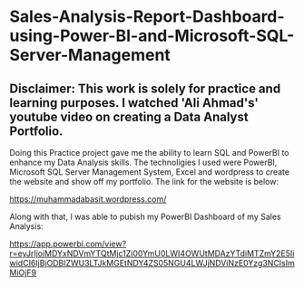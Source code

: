 # Sales-Analysis-Report-Dashboard-using-Power-BI-and-Microsoft-SQL-Server-Management
## Disclaimer: This work is solely for practice and learning purposes. I watched 'Ali Ahmad's' youtube video on creating a Data Analyst Portfolio.

Doing this Practice project gave me the ability to learn SQL and PowerBI to enhance my Data Analysis skills. The technoligies I used were PowerBI, Microsoft SQL Server Management System, Excel and wordpress to create the website and show off my portfolio. The link for the website is below:

https://muhammadabasit.wordpress.com/

Along with that, I was able to pubish my PowerBI Dashboard of my Sales Analysis:

https://app.powerbi.com/view?r=eyJrIjoiMDYxNDVmYTQtMjc1Zi00YmU0LWI4OWUtMDAzYTdiMTZmY2E5IiwidCI6IjBjODBlZWU3LTJkMGEtNDY4ZS05NGU4LWJjNDViNzE0Yzg3NCIsImMiOjF9

